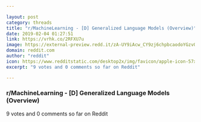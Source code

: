 ```yaml
---

layout: post
category: threads
title: "r/MachineLearning - [D] Generalized Language Models (Overview)"
date: 2019-02-04 01:27:51
link: https://vrhk.co/2RFXU7u
image: https://external-preview.redd.it/zA-UY9iAcw_CY9zj6chpbcaodoYGzvOkcoWgm3tO4dg.jpg?auto=webp&s=2ed78251fc5a70b056a436c0c4252c5c1fd20531
domain: reddit.com
author: "reddit"
icon: https://www.redditstatic.com/desktop2x/img/favicon/apple-icon-57x57.png
excerpt: "9 votes and 0 comments so far on Reddit"

---
```


### r/MachineLearning - [D] Generalized Language Models (Overview)

9 votes and 0 comments so far on Reddit